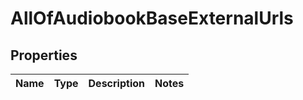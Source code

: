 # AllOfAudiobookBaseExternalUrls

## Properties
Name | Type | Description | Notes
------------ | ------------- | ------------- | -------------
